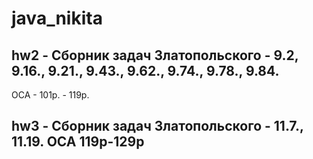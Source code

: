 # java_nikita

## hw2 - Сборник задач Златопольского - 9.2, 9.16., 9.21., 9.43., 9.62., 9.74., 9.78., 9.84.
OCA - 101p. - 119p.

## hw3 - Сборник задач Златопольского - 11.7., 11.19. OCA 119p-129p